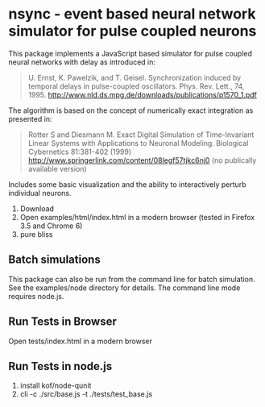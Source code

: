 nsync - event based neural network simulator for pulse coupled neurons
======================================================================

This package implements a JavaScript based simulator for pulse coupled neural networks with delay as introduced in:

> U. Ernst, K. Pawelzik, and T. Geisel. Synchronization induced by temporal
> delays in pulse-coupled oscillators. Phys. Rev. Lett., 74, 1995.
> http://www.nld.ds.mpg.de/downloads/publications/p1570_1.pdf

The algorithm is based on the concept of numerically exact integration as presented in:
> Rotter S and Diesmann M. Exact Digital Simulation of Time-Invariant Linear Systems
> with Applications to Neuronal Modeling. Biological Cybernetics 81:381-402 (1999)
> http://www.springerlink.com/content/08legf57tjkc6nj0 (no publically available version)


Includes some basic visualization and the ability to interactively perturb individual neurons.

1. Download
2. Open examples/html/index.html in a modern browser (tested in Firefox 3.5 and Chrome 6)
3. pure bliss


Batch simulations
-----------------

This package can also be run from the command line for batch simulation. See the examples/node directory for details. The command line mode requires node.js.


Run Tests in Browser
--------------------

Open tests/index.html in a modern browser


Run Tests in node.js
--------------------

1. install kof/node-qunit
2. cli -c ./src/base.js -t ./tests/test_base.js
